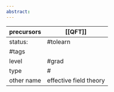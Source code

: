 ```yaml
---
abstract:
---
```

| precursors | [[QFT]]                |
| ---------- | ---------------------- |
| status:    | #tolearn               |
| #tags      |                        |
| level      | #grad                  |
| type       | #                         |
| other name | effective field theory |
